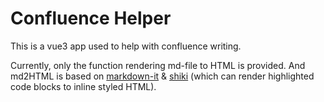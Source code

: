 # Confluence Helper

This is a vue3 app used to help with confluence writing.

Currently, only the function rendering md-file to HTML is provided. And md2HTML is based on [markdown-it](https://github.com/markdown-it/markdown-it) & [shiki](https://github.com/shikijs/shiki) (which can render highlighted code blocks to inline styled HTML).


